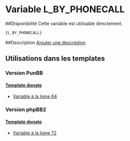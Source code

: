 # Variable L_BY_PHONECALL

##Disponibilité
Cette variable est utilisable directement.

```html
{L_BY_PHONECALL}
```

##Description
[Ajouter une description](https://fa-tvars.appspot.com/var/L_BY_PHONECALL)

## Utilisations dans les templates

### Version PunBB

#### [Template donate](punbb/donate.md#readme)
* [Variable &agrave; la ligne 64](../punbb/donate.tpl#L64)

### Version phpBB2

#### [Template donate](subsilver/donate.md#readme)
* [Variable &agrave; la ligne 72](../subsilver/donate.tpl#L72)